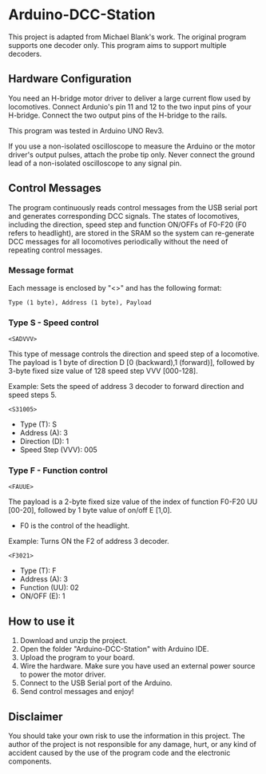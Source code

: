 # Arduino-DCC-Station
This project is adapted from Michael Blank's work. The original program supports one decoder only. This program aims to support multiple decoders.

## Hardware Configuration
You need an H-bridge motor driver to deliver a large current flow used by locomotives. Connect Ardunio's pin 11 and 12 to the two input pins of your H-bridge. Connect the two output pins of the H-bridge to the rails.

This program was tested in Arduino UNO Rev3.

If you use a non-isolated oscilloscope to measure the Arduino or the motor driver's output pulses, attach the probe tip only. Never connect the ground lead of a non-isolated oscilloscope to any signal pin.

## Control Messages
The program continuously reads control messages from the USB serial port and generates corresponding DCC signals. The states of locomotives, including the direction, speed step and function ON/OFFs of F0-F20 (F0 refers to headlight), are stored in the SRAM so the system can re-generate DCC messages for all locomotives periodically without the need of repeating control messages.

### Message format
Each message is enclosed by "<>" and has the following format:
```
Type (1 byte), Address (1 byte), Payload
```
### Type S - Speed control
```
<SADVVV>
```
This type of message controls the direction and speed step of a locomotive.
The payload is 1 byte of direction D [0 (backward),1 (forward)], followed by 3-byte fixed size value of 128 speed step VVV [000-128].

Example: Sets the speed of address 3 decoder to forward direction and speed steps 5.
```
<S31005>
```
* Type (T): S
* Address (A): 3
* Direction (D): 1
* Speed Step (VVV): 005

### Type F - Function control
```
<FAUUE>
```
The payload is a 2-byte fixed size value of the index of function F0-F20 UU [00-20], followed by 1 byte value of on/off E [1,0].
* F0 is the control of the headlight.

Example: Turns ON the F2 of address 3 decoder.
```
<F3021>
```
* Type (T): F
* Address (A): 3
* Function (UU): 02
* ON/OFF (E): 1

## How to use it
1. Download and unzip the project.
2. Open the folder "Arduino-DCC-Station" with Arduino IDE.
3. Upload the program to your board.
4. Wire the hardware. Make sure you have used an external power source to power the motor driver.
5. Connect to the USB Serial port of the Arduino.
6. Send control messages and enjoy! 

## Disclaimer
You should take your own risk to use the information in this project. The author of the project is not responsible for any damage, hurt, or any kind of accident caused by the use of the program code and the electronic components.


